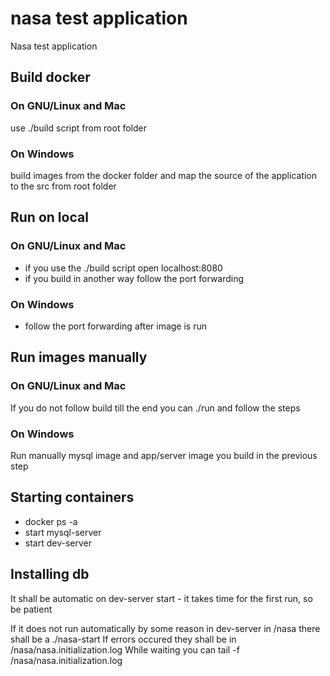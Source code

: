 # nasa test application

Nasa test application

## Build docker

### On GNU/Linux and Mac

use ./build script from root folder

### On Windows

build images from the docker folder and map the source of the application to the src from root folder

## Run on local

### On GNU/Linux and Mac

- if you use the ./build script open localhost:8080
- if you build in another way follow the port forwarding

### On Windows

- follow the port forwarding after image is run

## Run images manually

### On GNU/Linux and Mac

If you do not follow build till the end you can ./run and follow the steps

### On Windows

Run manually mysql image and app/server image you build in the previous step

## Starting containers

- docker ps -a
- start mysql-server
- start dev-server

## Installing db

It shall be automatic on dev-server start - it takes time for the first run, so be patient

If it does not run automatically by some reason in dev-server in /nasa there shall be a ./nasa-start
If errors occured they shall be in /nasa/nasa.initialization.log
While waiting you can tail -f /nasa/nasa.initialization.log
